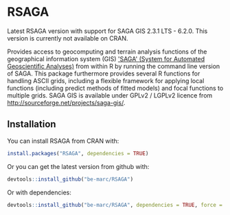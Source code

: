 
<!-- README.md is generated from README.Rmd. Please edit that file -->
RSAGA
=====

Latest RSAGA version with support for SAGA GIS 2.3.1 LTS - 6.2.0. This version is currently not available on CRAN.

Provides access to geocomputing and terrain analysis functions of the geographical information system (GIS) ['SAGA' (System for Automated Geoscientific Analyses)](http://saga-gis.org/en/index.html) from within R by running the command line version of SAGA. This package furthermore provides several R functions for handling ASCII grids, including a flexible framework for applying local functions (including predict methods of fitted models) and focal functions to multiple grids. SAGA GIS is available under GPLv2 / LGPLv2 licence from <http://sourceforge.net/projects/saga-gis/>.

Installation
------------

You can install RSAGA from CRAN with:

``` r
install.packages("RSAGA", dependencies = TRUE)
```

Or you can get the latest version from github with:

``` r
devtools::install_github("be-marc/RSAGA")
```

Or with dependencies:

``` r
devtools::install_github("be-marc/RSAGA", dependencies = TRUE, force = TRUE)
```

